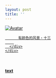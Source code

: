 ```yaml
---
layout: post
title: ''
---
```


<p class="imglist">

<div class="image-container">
  <a href="https://pic.imgdb.cn/item/5ed5fde1c2a9a83be5666d22.jpg"  data-fancybox="images">
    <img src="https://pic.imgdb.cn/item/5ed5fe66c2a9a83be56726b8.jpg" alt="Avatar" class="image" />
    <div class="overlay">
      <div class="text">
        
          有颜色的风景・十三
        
      </div>
    </div>
  </a>
</div>








<a href="https://pic.imgdb.cn/item/5ed5fde1c2a9a83be5666d28.jpg" data-fancybox="images"><img src="" /></a>
<a href="https://pic.imgdb.cn/item/5ed5fde1c2a9a83be5666d2c.jpg" data-fancybox="images"><img src="" /></a>
<a href="https://pic.imgdb.cn/item/5ed5fde1c2a9a83be5666d2e.jpg" data-fancybox="images"><img src="" /></a>
<a href="https://pic.imgdb.cn/item/5ed5fde1c2a9a83be5666d30.jpg" data-fancybox="images"><img src="" /></a>
<a href="https://pic.imgdb.cn/item/5ed5fde1c2a9a83be5666d34.jpg" data-fancybox="images"><img src="" /></a>
<a href="https://pic.imgdb.cn/item/5ed5fde1c2a9a83be5666d36.jpg" data-fancybox="images"><img src="" /></a>
<a href="https://pic.imgdb.cn/item/5ed5fde1c2a9a83be5666d39.jpg" data-fancybox="images"><img src="" /></a>
<a href="https://pic.imgdb.cn/item/5ed5fde1c2a9a83be5666d3d.jpg" data-fancybox="images"><img src="" /></a>
<a href="https://pic.imgdb.cn/item/5ed5fde1c2a9a83be5666d41.jpg" data-fancybox="images"><img src="" /></a>
<a href="https://pic.imgdb.cn/item/5ed5fde1c2a9a83be5666d45.jpg" data-fancybox="images"><img src="" /></a>
<a href="https://pic.imgdb.cn/item/5ed5fde1c2a9a83be5666d47.jpg" data-fancybox="images"><img src="" /></a>
<a href="https://pic.imgdb.cn/item/5ed5fde1c2a9a83be5666d4b.jpg" data-fancybox="images"><img src="" /></a>
<a href="https://pic.imgdb.cn/item/5ed5fde1c2a9a83be5666d4e.jpg" data-fancybox="images"><img src="" /></a>
<a href="https://pic.imgdb.cn/item/5ed5fde1c2a9a83be5666d50.jpg" data-fancybox="images"><img src="" /></a>
<a href="https://pic.imgdb.cn/item/5ed5fde1c2a9a83be5666d53.jpg" data-fancybox="images"><img src="" /></a>
<a href="https://pic.imgdb.cn/item/5ed5fde1c2a9a83be5666d55.jpg" data-fancybox="images"><img src="" /></a>
<a href="https://pic.imgdb.cn/item/5ed5fde1c2a9a83be5666d58.jpg" data-fancybox="images"><img src="" /></a>
<a href="https://pic.imgdb.cn/item/5ed5fde1c2a9a83be5666d5c.jpg" data-fancybox="images"><img src="" /></a>
<a href="https://pic.imgdb.cn/item/5ed5fde1c2a9a83be5666d5f.jpg" data-fancybox="images"><img src="" /></a>
<a href="https://pic.imgdb.cn/item/5ed5fde1c2a9a83be5666d66.jpg" data-fancybox="images"><img src="" /></a>
<a href="https://pic.imgdb.cn/item/5ed5fde1c2a9a83be5666d6c.jpg" data-fancybox="images"><img src="" /></a>
<a href="https://pic.imgdb.cn/item/5ed5fde1c2a9a83be5666d6e.jpg" data-fancybox="images"><img src="" /></a>
<a href="https://pic.imgdb.cn/item/5ed5fde1c2a9a83be5666d71.jpg" data-fancybox="images"><img src="" /></a>
<a href="https://pic.imgdb.cn/item/5ed5fde1c2a9a83be5666d73.jpg" data-fancybox="images"><img src="" /></a>
<a href="https://pic.imgdb.cn/item/5ed5fe0dc2a9a83be566af6e.jpg" data-fancybox="images"><img src="" /></a>
<a href="https://pic.imgdb.cn/item/5ed5fe0dc2a9a83be566af77.jpg" data-fancybox="images"><img src="" /></a>
<a href="https://pic.imgdb.cn/item/5ed5fe0dc2a9a83be566af7b.jpg" data-fancybox="images"><img src="" /></a>
<a href="https://pic.imgdb.cn/item/5ed5fe0dc2a9a83be566af7f.jpg" data-fancybox="images"><img src="" /></a>
<a href="https://pic.imgdb.cn/item/5ed5fe0dc2a9a83be566af83.jpg" data-fancybox="images"><img src="" /></a>
<a href="https://pic.imgdb.cn/item/5ed5fe0dc2a9a83be566af8c.jpg" data-fancybox="images"><img src="" /></a>
<a href="https://pic.imgdb.cn/item/5ed5fe0dc2a9a83be566af93.jpg" data-fancybox="images"><img src="" /></a>
<a href="https://pic.imgdb.cn/item/5ed5fe0dc2a9a83be566af95.jpg" data-fancybox="images"><img src="" /></a>
<a href="https://pic.imgdb.cn/item/5ed5fe0dc2a9a83be566af98.jpg" data-fancybox="images"><img src="" /></a>
<a href="https://pic.imgdb.cn/item/5ed5fe0dc2a9a83be566af9b.jpg" data-fancybox="images"><img src="" /></a>
<a href="https://pic.imgdb.cn/item/5ed5fe0dc2a9a83be566af9f.jpg" data-fancybox="images"><img src="" /></a>
<a href="https://pic.imgdb.cn/item/5ed5fe0dc2a9a83be566afa9.jpg" data-fancybox="images"><img src="" /></a>
<a href="https://pic.imgdb.cn/item/5ed5fe0dc2a9a83be566afaf.jpg" data-fancybox="images"><img src="" /></a>
<a href="https://pic.imgdb.cn/item/5ed5fe0dc2a9a83be566afb3.jpg" data-fancybox="images"><img src="" /></a>
<a href="https://pic.imgdb.cn/item/5ed5fe0dc2a9a83be566afb8.jpg" data-fancybox="images"><img src="" /></a>
<a href="https://pic.imgdb.cn/item/5ed5fe0dc2a9a83be566afc0.jpg" data-fancybox="images"><img src="" /></a>
<a href="https://pic.imgdb.cn/item/5ed5fe0dc2a9a83be566afc4.jpg" data-fancybox="images"><img src="" /></a>
<a href="https://pic.imgdb.cn/item/5ed5fe0dc2a9a83be566afc8.jpg" data-fancybox="images"><img src="" /></a>
<a href="https://pic.imgdb.cn/item/5ed5fe0dc2a9a83be566afd1.jpg" data-fancybox="images"><img src="" /></a>
<a href="https://pic.imgdb.cn/item/5ed5fe0dc2a9a83be566afd5.jpg" data-fancybox="images"><img src="" /></a>
<a href="https://pic.imgdb.cn/item/5ed5fe0dc2a9a83be566afdc.jpg" data-fancybox="images"><img src="" /></a>
<a href="https://pic.imgdb.cn/item/5ed5fe0dc2a9a83be566afe2.jpg" data-fancybox="images"><img src="" /></a>
<a href="https://pic.imgdb.cn/item/5ed5fe0dc2a9a83be566afe7.jpg" data-fancybox="images"><img src="" /></a>
<a href="https://pic.imgdb.cn/item/5ed5fe0dc2a9a83be566afea.jpg" data-fancybox="images"><img src="" /></a>
<a href="https://pic.imgdb.cn/item/5ed5fe0dc2a9a83be566afec.jpg" data-fancybox="images"><img src="" /></a>
<a href="https://pic.imgdb.cn/item/5ed5fe44c2a9a83be566ff66.jpg" data-fancybox="images"><img src="" /></a>
<a href="https://pic.imgdb.cn/item/5ed5fe44c2a9a83be566ff6b.jpg" data-fancybox="images"><img src="" /></a>
<a href="https://pic.imgdb.cn/item/5ed5fe44c2a9a83be566ff6f.jpg" data-fancybox="images"><img src="" /></a>
<a href="https://pic.imgdb.cn/item/5ed5fe44c2a9a83be566ff73.jpg" data-fancybox="images"><img src="" /></a>
<a href="https://pic.imgdb.cn/item/5ed5fe44c2a9a83be566ff7a.jpg" data-fancybox="images"><img src="" /></a>
<a href="https://pic.imgdb.cn/item/5ed5fe44c2a9a83be566ff7c.jpg" data-fancybox="images"><img src="" /></a>
<a href="https://pic.imgdb.cn/item/5ed5fe44c2a9a83be566ff80.jpg" data-fancybox="images"><img src="" /></a>
<a href="https://pic.imgdb.cn/item/5ed5fe44c2a9a83be566ff86.jpg" data-fancybox="images"><img src="" /></a>
<a href="https://pic.imgdb.cn/item/5ed5fe44c2a9a83be566ff8b.jpg" data-fancybox="images"><img src="" /></a>
<a href="https://pic.imgdb.cn/item/5ed5fe44c2a9a83be566ff90.jpg" data-fancybox="images"><img src="" /></a>
<a href="https://pic.imgdb.cn/item/5ed5fe44c2a9a83be566ff93.jpg" data-fancybox="images"><img src="" /></a>
<a href="https://pic.imgdb.cn/item/5ed5fe44c2a9a83be566ff96.jpg" data-fancybox="images"><img src="" /></a>
<a href="https://pic.imgdb.cn/item/5ed5fe44c2a9a83be566ff98.jpg" data-fancybox="images"><img src="" /></a>
<a href="https://pic.imgdb.cn/item/5ed5fe44c2a9a83be566ff9a.jpg" data-fancybox="images"><img src="" /></a>
<a href="https://pic.imgdb.cn/item/5ed5fe44c2a9a83be566ffa1.jpg" data-fancybox="images"><img src="" /></a>
<a href="https://pic.imgdb.cn/item/5ed5fe44c2a9a83be566ffa5.jpg" data-fancybox="images"><img src="" /></a>
<a href="https://pic.imgdb.cn/item/5ed5fe44c2a9a83be566ffa8.jpg" data-fancybox="images"><img src="" /></a>
<a href="https://pic.imgdb.cn/item/5ed5fe44c2a9a83be566ffab.jpg" data-fancybox="images"><img src="" /></a>
<a href="https://pic.imgdb.cn/item/5ed5fe44c2a9a83be566ffb1.jpg" data-fancybox="images"><img src="" /></a>
<a href="https://pic.imgdb.cn/item/5ed5fe44c2a9a83be566ffb4.jpg" data-fancybox="images"><img src="" /></a>
<a href="https://pic.imgdb.cn/item/5ed5fe44c2a9a83be566ffb8.jpg" data-fancybox="images"><img src="" /></a>
<a href="https://pic.imgdb.cn/item/5ed5fe44c2a9a83be566ffbd.jpg" data-fancybox="images"><img src="" /></a>
<a href="https://pic.imgdb.cn/item/5ed5fe44c2a9a83be566ffc1.jpg" data-fancybox="images"><img src="" /></a>
<a href="https://pic.imgdb.cn/item/5ed5fe44c2a9a83be566ffc6.jpg" data-fancybox="images"><img src="" /></a>
<a href="https://pic.imgdb.cn/item/5ed5fe44c2a9a83be566ffcb.jpg" data-fancybox="images"><img src="" /></a>
<a href="https://pic.imgdb.cn/item/5ed5fe66c2a9a83be5672680.jpg" data-fancybox="images"><img src="" /></a>
<a href="https://pic.imgdb.cn/item/5ed5fe66c2a9a83be5672684.jpg" data-fancybox="images"><img src="" /></a>
<a href="https://pic.imgdb.cn/item/5ed5fe66c2a9a83be5672689.jpg" data-fancybox="images"><img src="" /></a>
<a href="https://pic.imgdb.cn/item/5ed5fe66c2a9a83be567268d.jpg" data-fancybox="images"><img src="" /></a>
<a href="https://pic.imgdb.cn/item/5ed5fe66c2a9a83be567268f.jpg" data-fancybox="images"><img src="" /></a>
<a href="https://pic.imgdb.cn/item/5ed5fe66c2a9a83be5672693.jpg" data-fancybox="images"><img src="" /></a>
<a href="https://pic.imgdb.cn/item/5ed5fe66c2a9a83be5672697.jpg" data-fancybox="images"><img src="" /></a>
<a href="https://pic.imgdb.cn/item/5ed5fe66c2a9a83be567269b.jpg" data-fancybox="images"><img src="" /></a>
<a href="https://pic.imgdb.cn/item/5ed5fe66c2a9a83be567269e.jpg" data-fancybox="images"><img src="" /></a>
<a href="https://pic.imgdb.cn/item/5ed5fe66c2a9a83be56726a3.jpg" data-fancybox="images"><img src="" /></a>
<a href="https://pic.imgdb.cn/item/5ed5fe66c2a9a83be56726a7.jpg" data-fancybox="images"><img src="" /></a>
<a href="https://pic.imgdb.cn/item/5ed5fe66c2a9a83be56726ad.jpg" data-fancybox="images"><img src="" /></a>
<a href="https://pic.imgdb.cn/item/5ed5fe66c2a9a83be56726b1.jpg" data-fancybox="images"><img src="" /></a>
<a href="https://pic.imgdb.cn/item/5ed5fe66c2a9a83be56726b3.jpg" data-fancybox="images"><img src="" /></a>
<a href="https://pic.imgdb.cn/item/5ed5fe66c2a9a83be56726b8.jpg" data-fancybox="images"><img src="" /></a>
<a href="https://pic.imgdb.cn/item/5ed5fe66c2a9a83be56726bc.jpg" data-fancybox="images"><img src="" /></a>
<a href="https://pic.imgdb.cn/item/5ed5fe66c2a9a83be56726bf.jpg" data-fancybox="images"><img src="" /></a>


</p>


#### [text](https://cxcxcx.cx/works/0027a.html)
